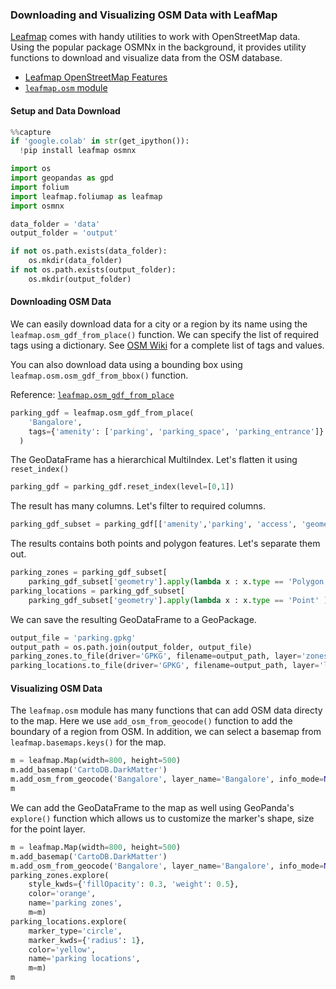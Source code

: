 ### Downloading and Visualizing OSM Data with LeafMap

[Leafmap](https://leafmap.org/) comes with handy utilities to work with OpenStreetMap data. Using the popular package OSMNx in the background, it provides utility functions to download and visualize data from the OSM database.

* [Leafmap OpenStreetMap Features](https://leafmap.org/notebooks/15_openstreetmap/)
* [`leafmap.osm` module](https://leafmap.org/osm/)

#### Setup and Data Download


```python
%%capture
if 'google.colab' in str(get_ipython()):
  !pip install leafmap osmnx
```


```python
import os
import geopandas as gpd
import folium
import leafmap.foliumap as leafmap
import osmnx
```


```python
data_folder = 'data'
output_folder = 'output'

if not os.path.exists(data_folder):
    os.mkdir(data_folder)
if not os.path.exists(output_folder):
    os.mkdir(output_folder)
```

#### Downloading OSM Data

We can easily download data for a city or a region by its name using the `leafmap.osm_gdf_from_place()` function. We can specify the list of required tags using a dictionary. See [OSM Wiki](https://wiki.openstreetmap.org/wiki/Map_features) for a complete list of tags and values.

You can also download data using a bounding box using `leafmap.osm.osm_gdf_from_bbox()` function.

Reference: [`leafmap.osm_gdf_from_place`](https://leafmap.org/osm/#leafmap.osm.osm_gdf_from_place)


```python
parking_gdf = leafmap.osm_gdf_from_place(
    'Bangalore',
    tags={'amenity': ['parking', 'parking_space', 'parking_entrance']}
  )
```

The GeoDataFrame has a hierarchical MultiIndex. Let's flatten it using `reset_index()`


```python
parking_gdf = parking_gdf.reset_index(level=[0,1])
```

The result has many columns. Let's filter to required columns.


```python
parking_gdf_subset = parking_gdf[['amenity','parking', 'access', 'geometry']]
```

The results contains both points and polygon features. Let's separate them out.


```python
parking_zones = parking_gdf_subset[
    parking_gdf_subset['geometry'].apply(lambda x : x.type == 'Polygon' )]
parking_locations = parking_gdf_subset[
    parking_gdf_subset['geometry'].apply(lambda x : x.type == 'Point' )]
```

We can save the resulting GeoDataFrame to a GeoPackage.


```python
output_file = 'parking.gpkg'
output_path = os.path.join(output_folder, output_file)
parking_zones.to_file(driver='GPKG', filename=output_path, layer='zones')
parking_locations.to_file(driver='GPKG', filename=output_path, layer='locations')
```

#### Visualizing OSM Data

The `leafmap.osm` module has many functions that can add OSM data directy to the map. Here we use `add_osm_from_geocode()` function to add the boundary of a region from OSM. In addition, we can select a basemap from `leafmap.basemaps.keys()` for the map.


```python
m = leafmap.Map(width=800, height=500)
m.add_basemap('CartoDB.DarkMatter')
m.add_osm_from_geocode('Bangalore', layer_name='Bangalore', info_mode=None)
m
```

We can add the GeoDataFrame to the map as well using GeoPanda's `explore()` function which allows us to customize the marker's shape, size for the point layer.


```python
m = leafmap.Map(width=800, height=500)
m.add_basemap('CartoDB.DarkMatter')
m.add_osm_from_geocode('Bangalore', layer_name='Bangalore', info_mode=None)
parking_zones.explore(
    style_kwds={'fillOpacity': 0.3, 'weight': 0.5},
    color='orange',
    name='parking zones',
    m=m)
parking_locations.explore(
    marker_type='circle',
    marker_kwds={'radius': 1},
    color='yellow',
    name='parking locations',
    m=m)
m
```
